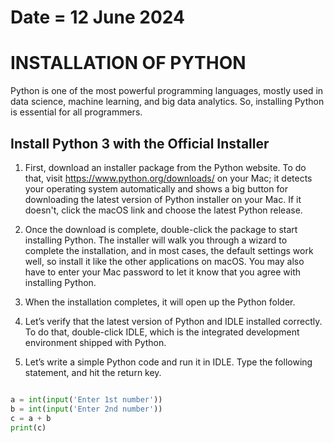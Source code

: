 # Date = 12 June 2024
# INSTALLATION OF PYTHON
Python is one of the most powerful programming languages, mostly used in data science, machine learning, and big data analytics. So, installing Python is essential for all programmers.
## Install Python 3 with the Official Installer
1. First, download an installer package from the Python website. To do that, visit https://www.python.org/downloads/ on your Mac; it detects your operating system automatically and shows a big button for downloading the latest version of Python installer on your Mac. If it doesn't, click the macOS link and choose the latest Python release.

2. Once the download is complete, double-click the package to start installing Python. The installer will walk you through a wizard to complete the installation, and in most cases, the default settings work well, so install it like the other applications on macOS. You may also have to enter your Mac password to let it know that you agree with installing Python.

3. When the installation completes, it will open up the Python folder.

4. Let’s verify that the latest version of Python and IDLE installed correctly. To do that, double-click IDLE, which is the integrated development environment shipped with Python. 

5. Let’s write a simple Python code and run it in IDLE. Type the following statement, and hit the return key.

```python

a = int(input('Enter 1st number'))
b = int(input('Enter 2nd number'))
c = a + b
print(c)

```